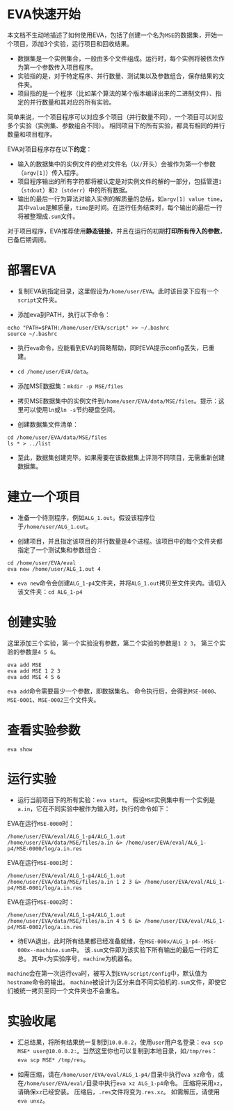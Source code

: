 # EVA快速开始

本文档不生动地描述了如何使用EVA，包括了创建一个名为`MSE`的数据集，开始一个项目，添加3个实验，运行项目和回收结果。

- 数据集是一个实例集合，一般由多个文件组成。运行时，每个实例将被依次作为第一个参数传入项目程序。
- 实验指的是，对于特定程序、并行数量、测试集以及参数组合，保存结果的文件夹。
- 项目指的是一个程序（比如某个算法的某个版本编译出来的二进制文件）、指定的并行数量和其对应的所有实验。

简单来说，一个项目程序可以对应多个项目（并行数量不同），一个项目可以对应多个实验（实例集、参数组合不同）。
相同项目下的所有实验，都具有相同的并行数量和项目程序。

EVA对项目程序存在以下**约定**：
- 输入的数据集中的实例文件的绝对文件名（以`/`开头）会被作为第一个参数（`argv[1]`）传入程序。
- 项目程序输出的所有字符都将被认定是对实例文件的解的一部分，包括管道`1`（`stdout`）和`2`（`stderr`）中的所有数据。
- 输出的最后一行为算法对输入实例的解质量的总结，如`argv[1] value time`，其中`value`是解质量，`time`是时间。在运行任务结束时，每个输出的最后一行将被整理成`.sum`文件。

对于项目程序，EVA推荐使用**静态链接**，并且在运行的初期**打印所有传入的参数**，已备后期调阅。


# 部署EVA

- 复制EVA到指定目录，这里假设为`/home/user/EVA`。此时该目录下应有一个`script`文件夹。

- 添加eva到PATH，执行以下命令：
```
echo "PATH=$PATH:/home/user/EVA/script" >> ~/.bashrc
source ~/.bashrc
```

- 执行`eva`命令，应能看到EVA的简略帮助，同时EVA提示config丢失，已重建。

- `cd /home/user/EVA/data`。

- 添加MSE数据集：`mkdir -p MSE/files`

- 拷贝MSE数据集中的实例文件到`/home/user/EVA/data/MSE/files`。提示：这里可以使用`ln`或`ln -s`节约硬盘空间。

- 创建数据集文件清单：
```
cd /home/user/EVA/data/MSE/files
ls * > ../list
```

- 至此，数据集创建完毕。如果需要在该数据集上评测不同项目，无需重新创建数据集。


# 建立一个项目

- 准备一个待测程序，例如`ALG_1.out`。假设该程序位于`/home/user/ALG_1.out`。

- 创建项目，并且指定该项目的并行数量是4个进程。该项目中的每个文件夹都指定了一个测试集和参数组合：
```
cd /home/user/EVA/eval
eva new /home/user/ALG_1.out 4
```

- `eva new`命令会创建`ALG_1-p4`文件夹，并将`ALG_1.out`拷贝至文件夹内。请切入该文件夹：`cd ALG_1-p4`

# 创建实验

这里添加三个实验，第一个实验没有参数，第二个实验的参数是`1 2 3`， 第三个实验的参数是`4 5 6`。
```
eva add MSE
eva add MSE 1 2 3
eva add MSE 4 5 6
```
`eva add`命令需要最少一个参数，即数据集名。
命令执行后，会得到`MSE-0000`、`MSE-0001`、`MSE-0002`三个文件夹。

# 查看实验参数

```
eva show
```

# 运行实验

- 运行当前项目下的所有实验：`eva start`。
假设`MSE`实例集中有一个实例是`a.in`，它在不同实验中被作为输入时，执行的命令如下：

EVA在运行`MSE-0000`时：
```
/home/user/EVA/eval/ALG_1-p4/ALG_1.out /home/user/EVA/data/MSE/files/a.in &> /home/user/EVA/eval/ALG_1-p4/MSE-0000/log/a.in.res
```

EVA在运行`MSE-0001`时：
```
/home/user/EVA/eval/ALG_1-p4/ALG_1.out /home/user/EVA/data/MSE/files/a.in 1 2 3 &> /home/user/EVA/eval/ALG_1-p4/MSE-0001/log/a.in.res
```

EVA在运行`MSE-0002`时：
```
/home/user/EVA/eval/ALG_1-p4/ALG_1.out /home/user/EVA/data/MSE/files/a.in 4 5 6 &> /home/user/EVA/eval/ALG_1-p4/MSE-0002/log/a.in.res
```

- 待EVA退出，此时所有结果都已经准备就绪，在`MSE-000x/ALG_1-p4--MSE-000x--machine.sum`中。
该`.sum`文件即为该实验下所有输出的最后一行的汇总。
其中`x`为实验序号，`machine`为机器名。

`machine`会在第一次运行`eva`时，被写入到`EVA/script/config`中，默认值为`hostname`命令的输出。
`machine`被设计为区分来自不同实验机的`.sum`文件，即使它们被统一拷贝至同一个文件夹也不会重名。

# 实验收尾

- 汇总结果，将所有结果统一复制到`10.0.0.2`，使用`user`用户名登录：`eva scp MSE* user@10.0.0.2:`。当然这里你也可以复制到本地目录，如`/tmp/res`：`eva scp MSE* /tmp/res`。

- 如需压缩，请在`/home/user/EVA/eval/ALG_1-p4/`目录中执行`eva xz`命令，或在`/home/user/EVA/eval/`目录中执行`eva xz ALG_1-p4`命令。
压缩将采用`xz`，请确保`xz`已经安装。
压缩后，`.res`文件将变为`.res.xz`。
如需解压，请使用`eva unxz`。
